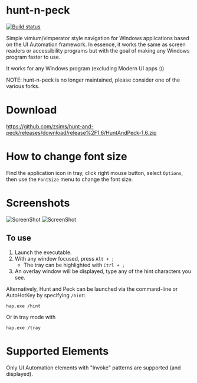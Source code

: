 # hunt-n-peck
[![Build status](https://ci.appveyor.com/api/projects/status/jet85wsdqn10grhk/branch/master?svg=true)](https://ci.appveyor.com/project/zsims/hunt-and-peck/branch/master)

Simple vimium/vimperator style navigation for Windows applications based on the UI Automation framework. In essence, it works the same as screen readers or accessibility programs but with the goal of making any Windows program faster to use.

It works for any Windows program (excluding Modern UI apps :))

NOTE: hunt-n-peck is no longer maintained, please consider one of the various forks.

# Download

https://github.com/zsims/hunt-and-peck/releases/download/release%2F1.6/HuntAndPeck-1.6.zip

# How to change font size

Find the application icon in tray, click right mouse button, select `Options`, then use the `FontSize` menu to change the font size.

# Screenshots

![ScreenShot](https://raw.github.com/zsims/hunt-n-peck/master/screenshots/explorer.png)
![ScreenShot](https://raw.github.com/zsims/hunt-n-peck/master/screenshots/visual-studio.png)

## To use

1. Launch the executable.
2. With any window focused, press `Alt + ;`
    - The tray can be highlighted with `Ctrl + ;`
3. An overlay window will be displayed, type any of the hint characters you see.

Alternatively, Hunt and Peck can be launched via the command-line or AutoHotKey by specifying `/hint`:
```
hap.exe /hint
```

Or in tray mode with
```
hap.exe /tray
```

# Supported Elements
Only UI Automation elements with "Invoke" patterns are supported (and displayed).
